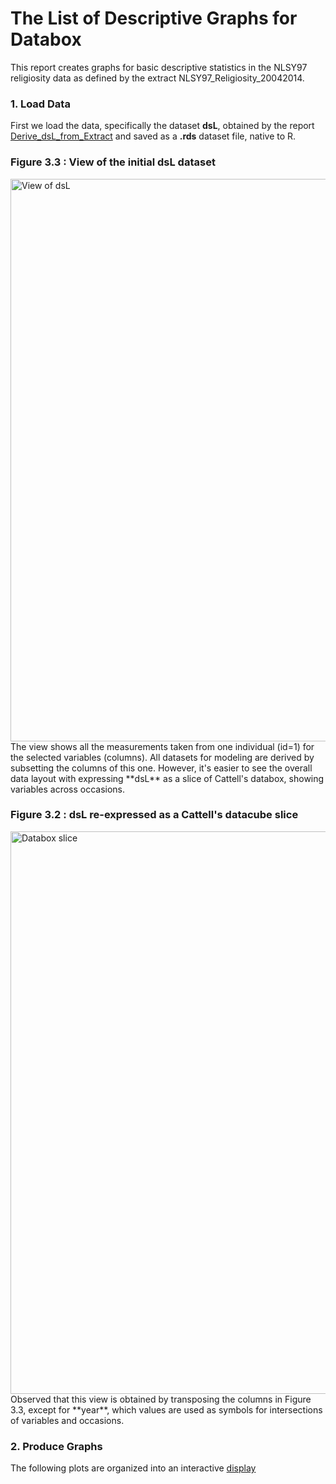 The List of Descriptive Graphs for Databox
=================================================
This report creates graphs for basic descriptive statistics in the NLSY97 religiosity data as defined by the extract NLSY97_Religiosity_20042014. 


<!--  Set the working directory to the repository's base directory; this assumes the report is nested inside of only one directory.-->



<!-- Set the report-wide options, and point to the external code file. -->

<!-- Run this three chunks to get to the starting point -->





### 1. Load Data
First we load the data, specifically the dataset **dsL**, obtained by the report [Derive_dsL_from_Extract](https://github.com/andkov/Longitudinal_Models_of_Religiosity_NLSY97/blob/master/Data/Derive_dsL_from_Extract.md) and saved as a **.rds** dataset file, native to R.

### Figure 3.3 : View of the initial **dsL** dataset
<img link src="./figure_rmd/3_Methods_Figure_3_3.png" alt="View of dsL" style="width:900px;"/>  
The view shows all the measurements taken from one individual (id=1) for the selected variables (columns). All datasets for modeling are derived by subsetting the columns of this one. However, it's easier to see the overall data layout with expressing **dsL** as a slice of Cattell's databox, showing variables across occasions.

### Figure 3.2 : **dsL** re-expressed as a Cattell's datacube slice
<img link src="./figure_rmd/3_Methods_Figure_3_2.png" alt="Databox slice" style="width:900px;"/>
Observed that this view is obtained by transposing the columns in Figure 3.3, except for **year**, which values are used as symbols for intersections of variables and occasions.



### 2. Produce Graphs 
The following plots are organized into an interactive [display](http://religiositynlys97.businesscatalyst.com/descriptives.html)


























































